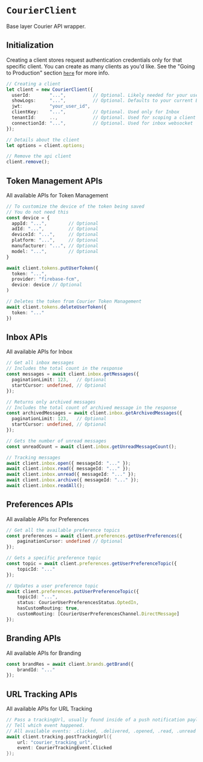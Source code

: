 # `CourierClient`

Base layer Courier API wrapper.

## Initialization

Creating a client stores request authentication credentials only for that specific client. You can create as many clients as you'd like. See the "Going to Production" section <a href="https://github.com/trycourier/courier-ios/blob/master/Docs/Authentication.md#going-to-production"><code>here</code></a> for more info.

```typescript
// Creating a client
let client = new CourierClient({
  userId:       "...",          // Optional. Likely needed for your use case. See above for more authentication details
  showLogs:     "...",          // Optional. Defaults to your current BuildConfig
  jwt:          "your_user_id",
  clientKey:    "...",          // Optional. Used only for Inbox
  tenantId:     ..,             // Optional. Used for scoping a client to a specific tenant
  connectionId: "...",          // Optional. Used for inbox websocket
});

// Details about the client
let options = client.options;

// Remove the api client
client.remove();
```

## Token Management APIs

All available APIs for Token Management

```typescript
// To customize the device of the token being saved
// You do not need this
const device = {
  appId: "...",        // Optional
  adId: "...",         // Optional
  deviceId: "...",     // Optional
  platform: "...",     // Optional
  manufacturer: "...", // Optional
  model: "...",        // Optional
}

await client.tokens.putUserToken({
  token: "...",
  provider: "firebase-fcm",
  device: device // Optional
)

// Deletes the token from Courier Token Management
await client.tokens.deleteUserToken({
  token: "..."
})
```

## Inbox APIs

All available APIs for Inbox

```typescript
// Get all inbox messages
// Includes the total count in the response
const messages = await client.inbox.getMessages({
  paginationLimit: 123,   // Optional
  startCursor: undefined, // Optional
});

// Returns only archived messages
// Includes the total count of archived message in the response
const archivedMessages = await client.inbox.getArchivedMessages({
  paginationLimit: 123,   // Optional
  startCursor: undefined, // Optional
});

// Gets the number of unread messages
const unreadCount = await client.inbox.getUnreadMessageCount();

// Tracking messages
await client.inbox.open({ messageId: "..." });
await client.inbox.read({ messageId: "..." });
await client.inbox.unread({ messageId: "..." });
await client.inbox.archive({ messageId: "..." });
await client.inbox.readAll();
```

## Preferences APIs

All available APIs for Preferences

```typescript
// Get all the available preference topics
const preferences = await client.preferences.getUserPreferences({
    paginationCursor: undefined // Optional
});

// Gets a specific preference topic
const topic = await client.preferences.getUserPreferenceTopic({
    topicId: "..."
});

// Updates a user preference topic
await client.preferences.putUserPreferenceTopic({
    topicId: "...",
    status: CourierUserPreferencesStatus.OptedIn,
    hasCustomRouting: true,
    customRouting: [CourierUserPreferencesChannel.DirectMessage]
});
```

## Branding APIs

All available APIs for Branding

```typescript
const brandRes = await client.brands.getBrand({
    brandId: "..."
});
```

## URL Tracking APIs

All available APIs for URL Tracking

```swift
// Pass a trackingUrl, usually found inside of a push notification payload or Inbox message
// Tell which event happened. 
// All available events: .clicked, .delivered, .opened, .read, .unread
await client.tracking.postTrackingUrl({
    url: "courier_tracking_url",
    event: CourierTrackingEvent.Clicked
});
```
